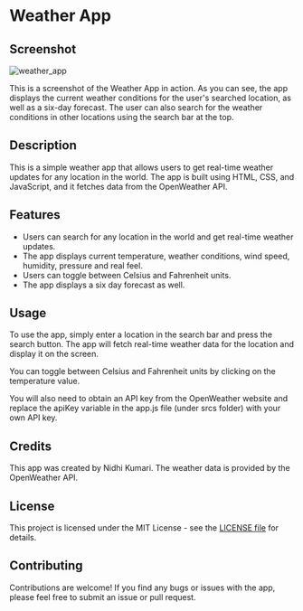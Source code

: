 # Weather App

## Screenshot

![weather_app](https://user-images.githubusercontent.com/72823658/225255829-703747cf-c60c-4460-9e3a-c77130208864.png)

This is a screenshot of the Weather App in action. As you can see, the app displays the current weather conditions for the user's searched location, as well as a six-day forecast. The user can also search for the weather conditions in other locations using the search bar at the top.

## Description
This is a simple weather app that allows users to get real-time weather updates for any location in the world. The app is built using HTML, CSS, and JavaScript, and it fetches data from the OpenWeather API.

## Features
- Users can search for any location in the world and get real-time weather updates.
- The app displays current temperature, weather conditions, wind speed, humidity, pressure and real feel.
- Users can toggle between Celsius and Fahrenheit units.
- The app displays a six day forecast as well.

## Usage
To use the app, simply enter a location in the search bar and press the search button. The app will fetch real-time weather data for the location and display it on the screen.

You can toggle between Celsius and Fahrenheit units by clicking on the temperature value.

You will also need to obtain an API key from the OpenWeather website and replace the apiKey variable in the app.js file (under srcs folder) with your own API key.

## Credits
This app was created by Nidhi Kumari. The weather data is provided by the OpenWeather API.

## License
This project is licensed under the MIT License - see the [LICENSE file](LICENSE) for details.

## Contributing
Contributions are welcome! If you find any bugs or issues with the app, please feel free to submit an issue or pull request.

